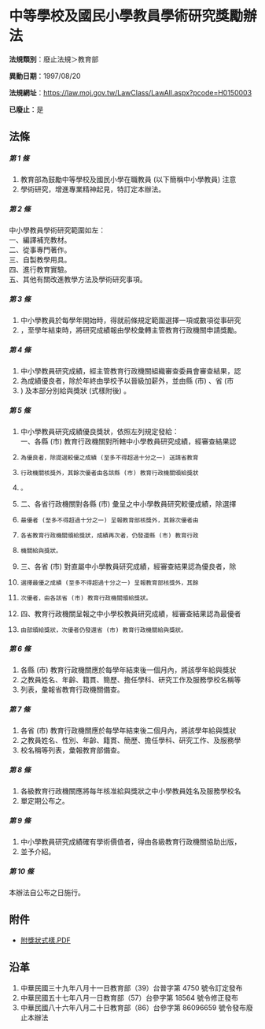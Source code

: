 # 中等學校及國民小學教員學術研究獎勵辦法

**法規類別**：廢止法規＞教育部

**異動日期**：1997/08/20  

**法規網址**：https://law.moj.gov.tw/LawClass/LawAll.aspx?pcode=H0150003

**已廢止**：是



## 法條
##### 第 1 條
1. 教育部為鼓勵中等學校及國民小學在職教員 (以下簡稱中小學教員) 注意
1. 學術研究，增進專業精神起見，特訂定本辦法。

##### 第 2 條
中小學教員學術研究範圍如左：  
一、編譯補充教材。  
二、從事專門著作。  
三、自製教學用具。  
四、進行教育實驗。  
五、其他有關改進教學方法及學術研究事項。

##### 第 3 條
1. 中小學教員於每學年開始時，得就前條規定範圍選擇一項或數項從事研究
1. ，至學年結束時，將研究成績報由學校彙轉主管教育行政機關申請獎勵。

##### 第 4 條
1. 中小學教員研究成績，經主管教育行政機關組織審查委員會審查結果，認
1. 為成績優良者，除於年終由學校予以晉級加薪外，並由縣 (市) 、省 (市
1. ) 及本部分別給與獎狀 (式樣附後) 。

##### 第 5 條
1. 中小學教員研究成績優良獎狀，依照左列規定發給：  
一、各縣 (市) 教育行政機關對所轄中小學教員研究成績，經審查結果認
1.     為優良者，除提選較優之成績 (至多不得超過十分之一) 送請省教育
1.     行政機關核獎外，其餘次優者由各該縣 (市) 教育行政機關頒給獎狀
1.     。
1. 二、各省行政機關對各縣 (市) 彙呈之中小學教員研究較優成績，除選擇
1.     最優者 (至多不得超過十分之一) 呈報教育部核獎外，其餘次優者由
1.     各省教育行政機關頒給獎狀，成績再次者，仍發還縣 (市) 教育行政
1.     機關給與獎狀。
1. 三、各省 (市) 對直屬中小學教員研究成績，經審查結果認為優良者，除
1.     選擇最優之成績 (至多不得超過十分之一) 呈報教育部核獎外，其餘
1.     次優者，由各該省 (市) 教育行政機關頒給獎狀。
1. 四、教育行政機關呈報之中小學校教員研究成績，經審查結果認為最優者
1.     由部頒給獎狀，次優者仍發還省 (市) 教育行政機關給與獎狀。

##### 第 6 條
1. 各縣 (市) 教育行政機關應於每學年結束後一個月內，將該學年給與獎狀
1. 之教員姓名、年齡、籍貫、簡歷、擔任學科、研究工作及服務學校名稱等
1. 列表，彙報省教育行政機關備查。

##### 第 7 條
1. 各省 (市) 教育行政機關應於每學年結束後二個月內，將該學年給與獎狀
1. 之教員姓名、性別、年齡、籍貫、簡歷、擔任學科、研究工作、及服務學
1. 校名稱等列表，彙報教育部備查。

##### 第 8 條
1. 各級教育行政機關應將每年核准給與獎狀之中小學教員姓名及服務學校名
1. 單定期公布之。

##### 第 9 條
1. 中小學教員研究成績確有學術價值者，得由各級教育行政機關協助出版，
1. 並予介紹。

##### 第 10 條
本辦法自公布之日施行。
## 附件
* [附獎狀式樣.PDF](https://law.moj.gov.tw/LawClass/LawGetFile.ashx?FileId=0000126513)
## 沿革
1. 中華民國三十九年八月十一日教育部（39）台普字第 4750 號令訂定發布
1. 中華民國五十七年八月一日教育部（57）台參字第 18564  號令修正發布
1. 中華民國八十六年八月二十日教育部（86）台參字第 86096659 號令發布廢止本辦法
